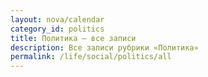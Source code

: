 ```yaml
---
layout: nova/calendar
category_id: politics
title: Политика — все записи
description: Все записи рубрики «Политика»
permalink: /life/social/politics/all
---
```

